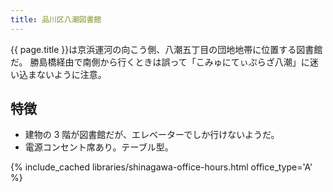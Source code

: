 ```yaml
---
title: 品川区八潮図書館
---
```


{{ page.title }}は京浜運河の向こう側、八潮五丁目の団地地帯に位置する図書館だ。
勝島橋経由で南側から行くときは誤って「こみゅにてぃぷらざ八潮」に迷い込まないように注意。

## 特徴

* 建物の 3 階が図書館だが、エレベーターでしか行けないようだ。
* 電源コンセント席あり。テーブル型。

{% include_cached libraries/shinagawa-office-hours.html office_type='A' %}
